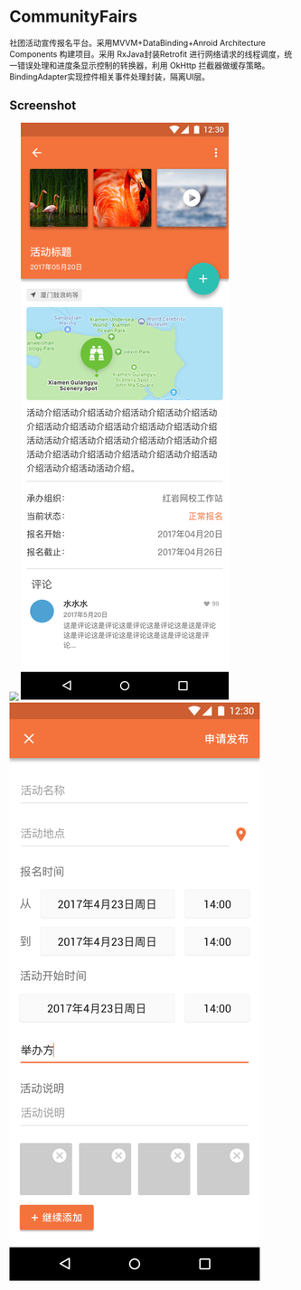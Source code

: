 # CommunityFairs
社团活动宣传报名平台。采用MVVM+DataBinding+Anroid Architecture Components 构建项目。采用 RxJava封装Retrofit 进行网络请求的线程调度，统一错误处理和进度条显示控制的转换器，利用 OkHttp 拦截器做缓存策略。BindingAdapter实现控件相关事件处理封装，隔离UI层。

## Screenshot
![](image/主题样式.png)
![](image/详情页.png)
![](image/发布活动.png)

